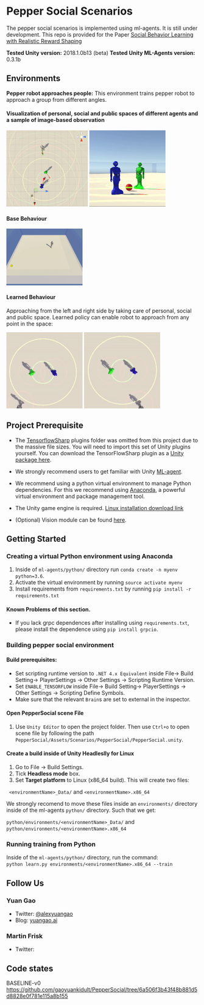 # Pepper Social Scenarios
The pepper social scenarios is implemented using ml-agents. It is still under development. This repo is provided for the Paper [Social Behavior Learning with Realistic Reward Shaping]()

**Tested Unity version:** 2018.1.0b13 (beta)
**Tested Unity ML-Agents version:** 0.3.1b

## Environments
**Pepper robot approaches people:** This environment trains pepper robot to approach a group from different angles.

#### Visualization of personal, social and public spaces of different agents and a sample of image-based observation
<img src="Screenshots/topdown.gif" style="display:inline" height="200"/> <img src="Screenshots/firstperson.gif" style="display:inline" height="200"/>

#### Base Behaviour
<img src="Screenshots/force-actions.gif" width="200"/>

#### Learned Behaviour
Approaching from the left and right side by taking care of personal, social and public space. Learned policy can enable robot to approach from any point in the space:

<img src="Screenshots/A1.gif" style="display:inline" width="200"/>  <img src="Screenshots/A2.gif" width="200"/>


## Project Prerequisite
* The [TensorflowSharp](https://github.com/Unity-Technologies/ml-agents/blob/master/docs/Background-TensorFlow.md#tensorflowsharp) plugins folder was omitted from this project due to the massive file sizes. You will need to import this set of Unity plugins yourself. You can download the TensorFlowSharp plugin as a [Unity package here](https://s3.amazonaws.com/unity-ml-agents/0.3/TFSharpPlugin.unitypackage).

* We strongly recommend users to get familiar with Unity [ML-agent](https://github.com/Danielhp95/ml-agents).

* We recommend using a python virtual environment to manage Python dependencies. For this we recommend using [Anaconda](https://www.anaconda.com/), a powerful virtual environment and package management tool. 

* The Unity game engine is required. [Linux installation download link](https://forum.unity.com/threads/unity-on-linux-release-notes-and-known-issues.350256/page-2)

* (Optional) Vision module can be found [here](https://github.com/mightypirate1/AutoEnc_House).

## Getting Started

### Creating a virtual Python environment using Anaconda

1. Inside of `ml-agents/python/` directory run `conda create -n myenv python=3.6`.
2. Activate the virtual environment by running `source activate myenv`
3. Install requirements from `requirements.txt` by running `pip install -r requirements.txt`

#### Known Problems of this section.
- If you lack grpc dependences after installing using `requirements.txt`, please install the dependence using `pip install grpcio`.

### Building pepper social environment

#### Build prerequisites:
+ Set scripting runtime version to `.NET 4.x Equivalent` inside File-> Build Setting-> PlayerSettings -> Other Settings -> Scripting Runtime Version.
+ Set `ENABLE_TENSORFLOW` inside File-> Build Setting-> PlayerSettings -> Other Settings -> Scripting Define Symbols.
+ Make sure that the relevant `Brain`s are set to external in the inspector.

#### Open PepperSocial scene File
1. Use `Unity Editor` to open the project folder. Then use `Ctrl+o` to open scene file by following the path `PepperSocial/Assets/Scenarios/PepperSocial/PepperSocial.unity`.

#### Create a build inside of Unity Headleslly for Linux
1. Go to File -> Build Settings.
2. Tick **Headless mode** box.
3. Set **Target platform** to Linux (x86_64 build).
This will create two files:

` <environmentName>_Data/` and `<environmentName>.x86_64`

We strongly recomend to move these files inside an `environments/` directory inside of the ml-agents `python/` directory. Such that we get:

`python/environments/<environmentName>_Data/` and `python/environments/<environmentName>.x86_64`

### Running training from Python
Inside of the `ml-agents/python/` directory, run the command:  
`python learn.py environments/<environmentName>.x86_64 --train`




## Follow Us
### Yuan Gao

* Twitter: [@alexyuangao](http://twitter.com/alexyuangao)
* Blog: [yuangao.ai](http://yuangao.ai)

### Martin Frisk

* Twitter: 

## Code states
BASELINE-v0 https://github.com/gaoyuankidult/PepperSocial/tree/6a506f3b43f48b881d5d8828e0f781e115a8b155

